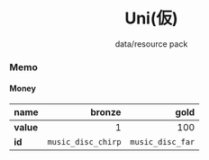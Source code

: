 <h1 align="center">Uni(仮)</h1>
<div align="center">data/resource pack</div>

### Memo

#### Money

| name      |             bronze |             gold |
| --------- | -----------------: | ---------------: |
| **value** |                  1 |              100 |
| **id**    | `music_disc_chirp` | `music_disc_far` |
